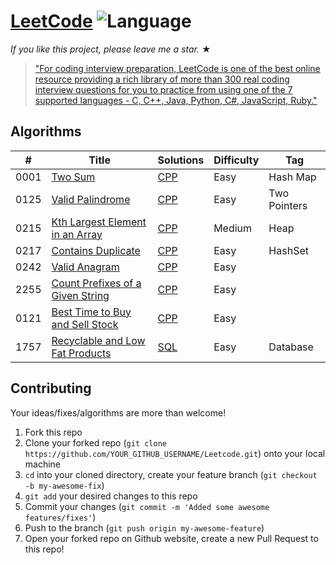 # [LeetCode](https://leetcode.com/problemset/algorithms/) ![Language](https://img.shields.io/badge/language-CPP%20-blue.svg) 

_If you like this project, please leave me a star._ &#9733;

> ["For coding interview preparation, LeetCode is one of the best online resource providing a rich library of more than 300 real coding interview questions for you to practice from using one of the 7 supported languages - C, C++, Java, Python, C#, JavaScript, Ruby."](https://www.quora.com/How-effective-is-Leetcode-for-preparing-for-technical-interviews)

## Algorithms

| #    | Title                                                                                               | Solutions                                | Difficulty | Tag          |
| ---- | --------------------------------------------------------------------------------------------------- | ---------------------------------------- | ---------- | ------------ |
| 0001 | [Two Sum](https://leetcode.com/problems/two-sum/)                                                   | [CPP](../master/cpp_solutions/_1.cpp)    | Easy       | Hash Map     |
| 0125 | [Valid Palindrome](https://leetcode.com/problems/valid-palindrome/)                                 | [CPP](../master/cpp_solutions/_125.cpp)  | Easy       | Two Pointers |
| 0215 | [Kth Largest Element in an Array](https://leetcode.com/problems/kth-largest-element-in-an-array/)   | [CPP](../master/cpp_solutions15.cpp)     | Medium     | Heap         |
| 0217 | [Contains Duplicate](https://leetcode.com/problems/contains-duplicate/)                             | [CPP](../master/cpp_solutions/_217.cpp)  | Easy       | HashSet      |
| 0242 | [Valid Anagram](https://leetcode.com/problems/valid-anagram/)                                       | [CPP](../master/cpp_solutions/_242.cpp)  | Easy       |              |
| 2255 | [Count Prefixes of a Given String](https://leetcode.com/problems/count-prefixes-of-a-given-string/) | [CPP](../master/cpp_solutions/_2255.cpp) | Easy       |              |
| 0121 | [Best Time to Buy and Sell Stock](https://leetcode.com/problems/best-time-to-buy-and-sell-stock/) | [CPP](../master/cpp_solutions/_121.cpp) | Easy       |              |
| 1757 | [Recyclable and Low Fat Products](https://leetcode.com/problems/recyclable-and-low-fat-products/) | [SQL](../master/cpp_solutions/_1757.txt) | Easy       |   Database           |


## Contributing
Your ideas/fixes/algorithms are more than welcome!

1. Fork this repo
2. Clone your forked repo (`git clone https://github.com/YOUR_GITHUB_USERNAME/Leetcode.git`) onto your local machine
3. `cd` into your cloned directory, create your feature branch (`git checkout -b my-awesome-fix`)
4. `git add` your desired changes to this repo
5. Commit your changes (`git commit -m 'Added some awesome features/fixes'`)
6. Push to the branch (`git push origin my-awesome-feature`)
7. Open your forked repo on Github website, create a new Pull Request to this repo!


